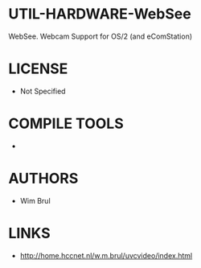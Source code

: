 UTIL-HARDWARE-WebSee
====================

WebSee. Webcam Support for OS/2 (and eComStation)

LICENSE
===============
* Not Specified

COMPILE TOOLS
===============
* 
 
AUTHORS
===============
* Wim Brul

LINKS
===============
* http://home.hccnet.nl/w.m.brul/uvcvideo/index.html
